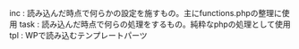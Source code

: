 inc : 読み込んだ時点で何らかの設定を施すもの。主にfunctions.phpの整理に使用
task : 読み込んだ時点で何らの処理をするもの。純粋なphpの処理として使用
tpl : WPで読み込むテンプレートパーツ
